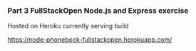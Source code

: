 ### Part 3 FullStackOpen Node.js and Express exercise

Hosted on Heroku currently serving build

https://node-phonebook-fullstackopen.herokuapp.com/
